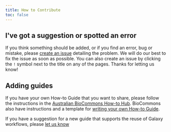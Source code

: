 ```yaml
---
title: How to Contribute
toc: false
---
```



## I've got a suggestion or spotted an error

If you think something should be added, or if you find an error, bug or mistake, please [create an issue](https://github.com/AustralianBioCommons/how-to-guides/issues/new) detailing the problem. We will do our best to fix the issue as soon as possible. You can also create an issue by clicking the `!` symbol next to the title on any of the pages. Thanks for letting us know!


## Adding guides

If you have your own How-to Guide that you want to share, please follow the instructions in the [Australian BioCommons How-to Hub](https://australianbiocommons.github.io/how-to-hub/contributing). BioCommons also have instructions and a template for [writing your own How-to Guide](https://australianbiocommons.github.io/how-to-guide-template/).

If you have a suggestion for a new guide that supports the reuse of Galaxy workflows, please [let us know](mailto:contact@biocommons.org.au) 
